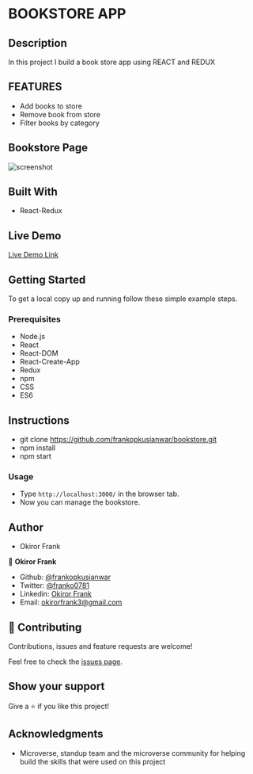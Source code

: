 # BOOKSTORE APP

## Description

In this project I build a book store app using REACT and REDUX

## FEATURES

- Add books to store
- Remove book from store
- Filter books by category

## Bookstore Page
![screenshot](./assets/screenshot.PNG)

## Built With

- React-Redux

## Live Demo

[Live Demo Link](https://bookstore-microv.herokuapp.com/)

## Getting Started

To get a local copy up and running follow these simple example steps.

### Prerequisites

- Node.js
- React
- React-DOM
- React-Create-App
- Redux
- npm
- CSS
- ES6

## Instructions

- git clone https://github.com/frankopkusianwar/bookstore.git
- npm install
- npm start

### Usage

- Type ```http://localhost:3000/``` in the browser tab.
- Now you can manage the bookstore.

## Author

- Okiror Frank

👤 **Okiror Frank**

- Github: [@frankopkusianwar](https://github.com/frankopkusianwar)
- Twitter: [@franko0781](https://twitter.com/franko0781)
- Linkedin: [Okiror Frank](https://linkedin.com/in/frank-okiror)
- Email: okirorfrank3@gmail.com

## 🤝 Contributing

Contributions, issues and feature requests are welcome!

Feel free to check the [issues page](issues/).

## Show your support

Give a ⭐️ if you like this project!

## Acknowledgments

- Microverse, standup team and the microverse community for helping build the skills that were used on this project
